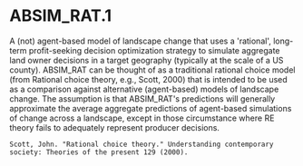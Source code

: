 # ABSIM_RAT.1

A (not) agent-based model of landscape change that uses a 'rational', long-term profit-seeking decision optimization strategy to simulate aggregate land owner decisions in a target geography (typically at the scale of a US county). ABSIM_RAT can be thought of as a traditional rational choice model (from Rational choice theory, e.g., Scott, 2000) that is intended to be used as a comparison against alternative (agent-based) models of landscape change. The assumption is that ABSIM_RAT's predictions will generally approximate the average aggregate predictions of agent-based simulations of change across a landscape, except in those circumstance where RE theory fails to adequately represent producer decisions. 

```Scott, John. "Rational choice theory." Understanding contemporary society: Theories of the present 129 (2000).```
